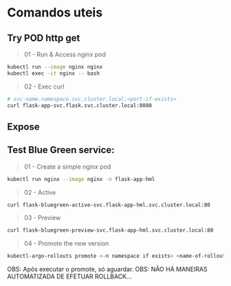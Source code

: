 # Comandos uteis


## Try POD http get
> 01 - Run & Access nginx pod
```bash
kubectl run --image nginx nginx
kubectl exec -it nginx -- bash
```

> 02 - Exec curl
```bash
# svc-name.namespace.svc.cluster.local:<port-if-exists>
curl flask-app-svc.flask.svc.cluster.local:8080
```

## Expose

## Test Blue Green service:

> 01 - Create a simple nginx pod
```bash
kubectl run nginx --image nginx -n flask-app-hml
```

> 02 - Active
```bash
curl flask-bluegreen-active-svc.flask-app-hml.svc.cluster.local:80
```

> 03 - Preview
```bash
curl flask-bluegreen-preview-svc.flask-app-hml.svc.cluster.local:80
```

> 04 - Promote the new version
```bash
kubectl-argo-rollouts promote <-n namespace if exists> <name-of-rollout-deployment>
```

OBS: Após executar o promote, só aguardar.
OBS: NÃO HÁ MANEIRAS AUTOMATIZADA DE EFETUAR ROLLBACK...